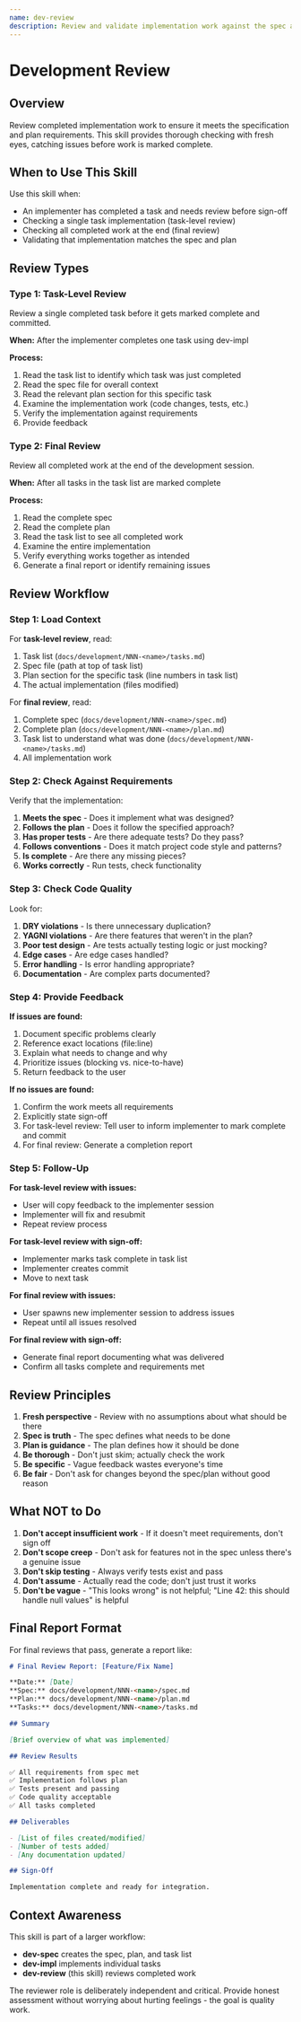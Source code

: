 ```yaml
---
name: dev-review
description: Review and validate implementation work against the spec and plan. This skill should be used after an implementer completes a task (using dev-impl) or when checking final deliverables. Use this to ensure work meets requirements before sign-off.
---
```


# Development Review

## Overview

Review completed implementation work to ensure it meets the specification and plan requirements. This skill provides thorough checking with fresh eyes, catching issues before work is marked complete.

## When to Use This Skill

Use this skill when:
- An implementer has completed a task and needs review before sign-off
- Checking a single task implementation (task-level review)
- Checking all completed work at the end (final review)
- Validating that implementation matches the spec and plan

## Review Types

### Type 1: Task-Level Review

Review a single completed task before it gets marked complete and committed.

**When:** After the implementer completes one task using dev-impl

**Process:**
1. Read the task list to identify which task was just completed
2. Read the spec file for overall context
3. Read the relevant plan section for this specific task
4. Examine the implementation work (code changes, tests, etc.)
5. Verify the implementation against requirements
6. Provide feedback

### Type 2: Final Review

Review all completed work at the end of the development session.

**When:** After all tasks in the task list are marked complete

**Process:**
1. Read the complete spec
2. Read the complete plan
3. Read the task list to see all completed work
4. Examine the entire implementation
5. Verify everything works together as intended
6. Generate a final report or identify remaining issues

## Review Workflow

### Step 1: Load Context

For **task-level review**, read:
1. Task list (`docs/development/NNN-<name>/tasks.md`)
2. Spec file (path at top of task list)
3. Plan section for the specific task (line numbers in task list)
4. The actual implementation (files modified)

For **final review**, read:
1. Complete spec (`docs/development/NNN-<name>/spec.md`)
2. Complete plan (`docs/development/NNN-<name>/plan.md`)
3. Task list to understand what was done (`docs/development/NNN-<name>/tasks.md`)
4. All implementation work

### Step 2: Check Against Requirements

Verify that the implementation:
1. **Meets the spec** - Does it implement what was designed?
2. **Follows the plan** - Does it follow the specified approach?
3. **Has proper tests** - Are there adequate tests? Do they pass?
4. **Follows conventions** - Does it match project code style and patterns?
5. **Is complete** - Are there any missing pieces?
6. **Works correctly** - Run tests, check functionality

### Step 3: Check Code Quality

Look for:
1. **DRY violations** - Is there unnecessary duplication?
2. **YAGNI violations** - Are there features that weren't in the plan?
3. **Poor test design** - Are tests actually testing logic or just mocking?
4. **Edge cases** - Are edge cases handled?
5. **Error handling** - Is error handling appropriate?
6. **Documentation** - Are complex parts documented?

### Step 4: Provide Feedback

**If issues are found:**
1. Document specific problems clearly
2. Reference exact locations (file:line)
3. Explain what needs to change and why
4. Prioritize issues (blocking vs. nice-to-have)
5. Return feedback to the user

**If no issues are found:**
1. Confirm the work meets all requirements
2. Explicitly state sign-off
3. For task-level review: Tell user to inform implementer to mark complete and commit
4. For final review: Generate a completion report

### Step 5: Follow-Up

**For task-level review with issues:**
- User will copy feedback to the implementer session
- Implementer will fix and resubmit
- Repeat review process

**For task-level review with sign-off:**
- Implementer marks task complete in task list
- Implementer creates commit
- Move to next task

**For final review with issues:**
- User spawns new implementer session to address issues
- Repeat until all issues resolved

**For final review with sign-off:**
- Generate final report documenting what was delivered
- Confirm all tasks complete and requirements met

## Review Principles

1. **Fresh perspective** - Review with no assumptions about what should be there
2. **Spec is truth** - The spec defines what needs to be done
3. **Plan is guidance** - The plan defines how it should be done
4. **Be thorough** - Don't just skim; actually check the work
5. **Be specific** - Vague feedback wastes everyone's time
6. **Be fair** - Don't ask for changes beyond the spec/plan without good reason

## What NOT to Do

1. **Don't accept insufficient work** - If it doesn't meet requirements, don't sign off
2. **Don't scope creep** - Don't ask for features not in the spec unless there's a genuine issue
3. **Don't skip testing** - Always verify tests exist and pass
4. **Don't assume** - Actually read the code; don't just trust it works
5. **Don't be vague** - "This looks wrong" is not helpful; "Line 42: this should handle null values" is helpful

## Final Report Format

For final reviews that pass, generate a report like:

```markdown
# Final Review Report: [Feature/Fix Name]

**Date:** [Date]
**Spec:** docs/development/NNN-<name>/spec.md
**Plan:** docs/development/NNN-<name>/plan.md
**Tasks:** docs/development/NNN-<name>/tasks.md

## Summary

[Brief overview of what was implemented]

## Review Results

✅ All requirements from spec met
✅ Implementation follows plan
✅ Tests present and passing
✅ Code quality acceptable
✅ All tasks completed

## Deliverables

- [List of files created/modified]
- [Number of tests added]
- [Any documentation updated]

## Sign-Off

Implementation complete and ready for integration.
```

## Context Awareness

This skill is part of a larger workflow:
- **dev-spec** creates the spec, plan, and task list
- **dev-impl** implements individual tasks
- **dev-review** (this skill) reviews completed work

The reviewer role is deliberately independent and critical. Provide honest assessment without worrying about hurting feelings - the goal is quality work.
